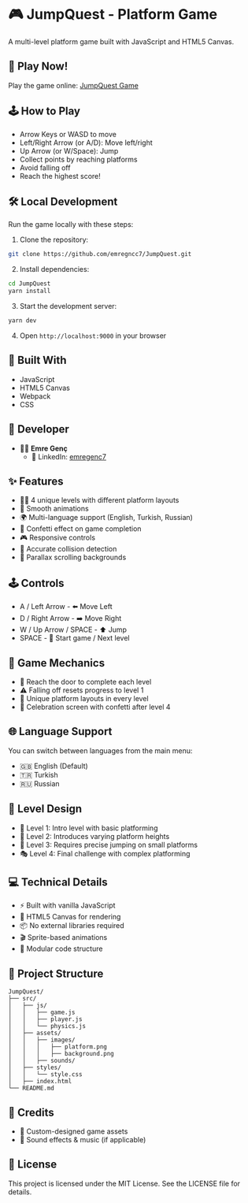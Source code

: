 # 🎮 JumpQuest - Platform Game

A multi-level platform game built with JavaScript and HTML5 Canvas.

## 🚀 Play Now!
Play the game online: [JumpQuest Game](https://jump-quest.vercel.app/)

## 🕹️ How to Play
- Arrow Keys or WASD to move
- Left/Right Arrow (or A/D): Move left/right
- Up Arrow (or W/Space): Jump
- Collect points by reaching platforms
- Avoid falling off
- Reach the highest score!

## 🛠️ Local Development
Run the game locally with these steps:

1. Clone the repository:
```bash
git clone https://github.com/emregncc7/JumpQuest.git
```

2. Install dependencies:
```bash
cd JumpQuest
yarn install
```

3. Start the development server:
```bash
yarn dev
```

4. Open `http://localhost:9000` in your browser

## 🔧 Built With
- JavaScript
- HTML5 Canvas
- Webpack
- CSS

## 👥 Developer  

- 👨‍💻 **Emre Genç**  
  - 🔗 LinkedIn: [emregenc7](https://www.linkedin.com/in/emregenc7/)  


## ✨ Features
- 🏃‍♂️ 4 unique levels with different platform layouts
- 🎯 Smooth animations
- 🌍 Multi-language support (English, Turkish, Russian)
- 🎉 Confetti effect on game completion
- 🎮 Responsive controls
- 💫 Accurate collision detection
- 🌄 Parallax scrolling backgrounds

## 🕹️ Controls
- A / Left Arrow - ⬅️ Move Left
- D / Right Arrow - ➡️ Move Right
- W / Up Arrow / SPACE - ⬆️ Jump
- SPACE - 🎯 Start game / Next level

## 🎯 Game Mechanics
- 🚪 Reach the door to complete each level
- ⚠️ Falling off resets progress to level 1
- 🎨 Unique platform layouts in every level
- 🎊 Celebration screen with confetti after level 4

## 🌐 Language Support
You can switch between languages from the main menu:

- 🇬🇧 English (Default)
- 🇹🇷 Turkish
- 🇷🇺 Russian

## 🎨 Level Design
- 🎯 Level 1: Intro level with basic platforming
- 🏃 Level 2: Introduces varying platform heights
- 🦘 Level 3: Requires precise jumping on small platforms
- 🎭 Level 4: Final challenge with complex platforming

## 💻 Technical Details
- ⚡ Built with vanilla JavaScript
- 🎨 HTML5 Canvas for rendering
- 📦 No external libraries required
- 🎬 Sprite-based animations
- 🔧 Modular code structure

## 📁 Project Structure
```
JumpQuest/
├── src/
│   ├── js/
│   │   ├── game.js
│   │   ├── player.js
│   │   └── physics.js
│   ├── assets/
│   │   ├── images/
│   │   │   ├── platform.png
│   │   │   ├── background.png
│   │   ├── sounds/
│   ├── styles/
│   │   └── style.css
│   ├── index.html
└── README.md
```

## 🙏 Credits
- 🎨 Custom-designed game assets
- 🎵 Sound effects & music (if applicable)

## 📝 License
This project is licensed under the MIT License. See the LICENSE file for details.
